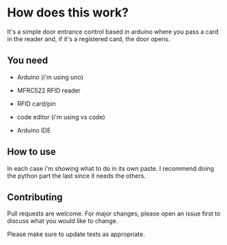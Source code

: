 # How does this work?

It's a simple door entrance control based in arduino where you pass a card in the reader and, if it's a registered card, the door opens.

## You need 

* Arduino (i'm using uno)

* MFRC522 RFID reader

* RFID card/pin

* code editor (i'm using vs code)

* Arduino IDE
## How to use

In each case i'm showing what to do in its own paste. I recommend doing the python part the last since it needs the others.


## Contributing
Pull requests are welcome. For major changes, please open an issue first to discuss what you would like to change.

Please make sure to update tests as appropriate.

